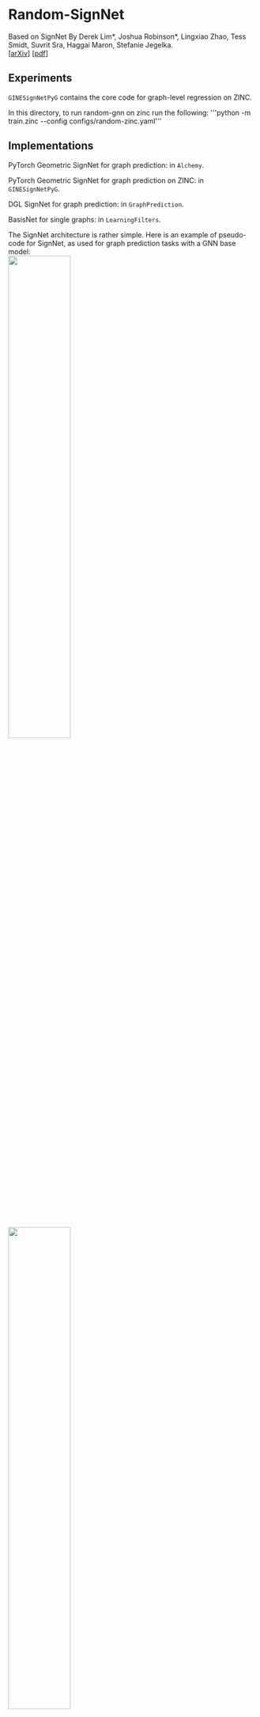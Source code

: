 # Random-SignNet
Based on SignNet By Derek Lim*, Joshua Robinson*, Lingxiao Zhao, Tess Smidt, Suvrit Sra, Haggai Maron, Stefanie Jegelka.  
[[arXiv](https://arxiv.org/abs/2202.13013)] [[pdf](https://arxiv.org/pdf/2202.13013.pdf)]

## Experiments

`GINESignNetPyG` contains the core code for graph-level regression on ZINC.

In this directory, to run random-gnn on zinc run the following:
'''python -m train.zinc --config configs/random-zinc.yaml'''

## Implementations

PyTorch Geometric SignNet for graph prediction: in `Alchemy`.

PyTorch Geometric SignNet for graph prediction on ZINC: in `GINESignNetPyG`.

DGL SignNet for graph prediction: in `GraphPrediction`.

BasisNet for single graphs: in `LearningFilters`.

The SignNet architecture is rather simple. Here is an example of pseudo-code for SignNet, as used for graph prediction tasks with a GNN base model:  
<img src="images/pseudo-code.png" width=50%>

<img src="images/LPE_symmetries.png" width=50%>

**Coming Soon:** More experiments and implementations of our models! This repo and our paper are still a work in progress.

